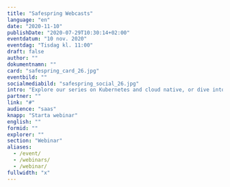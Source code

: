 ```yaml
---
title: "Safespring Webcasts"
language: "en"
date: "2020-11-10"
publishDate: "2020-07-29T10:30:14+02:00"
eventdatum: "10 nov. 2020"
eventdag: "Tisdag kl. 11:00"
draft: false
author: ""
dokumentnamn: ""
card: "safespring_card_26.jpg"
eventbild: ""
socialmediabild: "safespring_social_26.jpg"
intro: "Explore our series on Kubernetes and cloud native, or dive into the regulations surrounding cloud services and digital sovereignty."
partner: ""
link: "#"
audience: "saas"
knapp: "Starta webinar"
english: ""
formid: ""
explorer: ""
section: "Webinar"
aliases:
  - /event/
  - /webinars/
  - /webinar/
fullwidth: "x"
---
```

